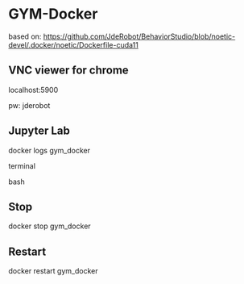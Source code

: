 # GYM-Docker

based on: https://github.com/JdeRobot/BehaviorStudio/blob/noetic-devel/.docker/noetic/Dockerfile-cuda11

## VNC viewer for chrome

localhost:5900

pw: jderobot

## Jupyter Lab

docker logs gym_docker

terminal

bash

## Stop

docker stop gym_docker

## Restart

docker restart gym_docker